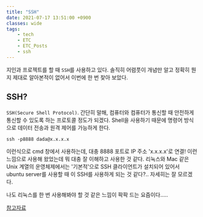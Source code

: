 ```yaml
---
title: "SSH"
date: 2021-07-17 13:51:00 +0900
classes: wide
tags:
    - tech
    - ETC
    - ETC_Posts
    - ssh
---
```


지인과 프로젝트를 할 때 `SSH`를 사용하고 있다. 솔직히 어렴풋이 개념만 알고 정확히 뭔지 제대로 알아본적이 없어서 이번에 한 번 찾아 보았다.

## SSH?

`SSH(Secure Shell Protocol)`. 간단히 말해, 컴퓨터와 컴퓨터가 통신할 때 안전하게 통신할 수 있도록 하는 프로토콜 정도가 되겠다. Shell을 사용하기 때문에 명령어 방식으로 데이터 전송과 원격 제어를 가능하게 한다.

```
ssh -p8888 dada@x.x.x.x
```

이런식으로 cmd 창에서 사용하는데, 대충 8888 포트로 IP 주소 'x.x.x.x'로 연결! 이런 느낌으로 사용해 왔었는데 뭐 대충 잘 이해하고 사용한 것 같다. 리눅스와 Mac 같은 Unix 계열의 운영체제에서는 '기본적'으로 SSH 클라이언트가 설치되어 있어서 ubuntu server를 사용할 때 이 SSH를 사용하게 되는 것 같다?.. 자세히는 잘 모르겠다.

나도 리눅스를 한 번 사용해봐야 할 것 같은 느낌이 팍팍 드는 요즘이다.....

[참고자료](https://www.youtube.com/watch?v=jUyrwaCct44)